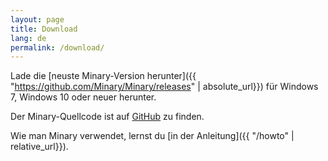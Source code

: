 ```yaml
---
layout: page
title: Download
lang: de
permalink: /download/
---
```


Lade die  [neuste Minary-Version herunter]({{ "https://github.com/Minary/Minary/releases" | absolute_url}}) für Windows 7, Windows 10 oder neuer herunter.

Der Minary-Quellcode ist auf [GitHub](https://www.github.com/minary) zu finden.

Wie man Minary verwendet, lernst du [in der Anleitung]({{ "/howto" | relative_url}}).
